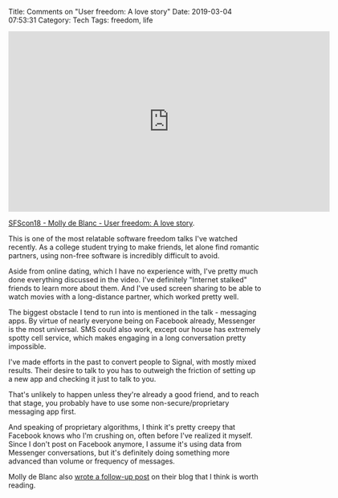 Title: Comments on "User freedom: A love story"
Date: 2019-03-04 07:53:31
Category: Tech
Tags: freedom, life

<iframe src="https://player.vimeo.com/video/305038607?title=0&byline=0&portrait=0" width="640" height="360" frameborder="0" webkitallowfullscreen mozallowfullscreen allowfullscreen></iframe>
<p><a href="https://vimeo.com/305038607">SFScon18 - Molly de Blanc - User freedom: A love story</a>.</p>

This is one of the most relatable software freedom talks I've watched recently. As a college student trying to make friends, let alone find romantic partners, using non-free software is incredibly difficult to avoid.

Aside from online dating, which I have no experience with, I've pretty much done everything discussed in the video. I've definitely "Internet stalked" friends to learn more about them. And I've used screen sharing to be able to watch movies with a long-distance partner, which worked pretty well.

The biggest obstacle I tend to run into is mentioned in the talk - messaging apps. By virtue of nearly everyone being on Facebook already, Messenger is the most universal. SMS could also work, except our house has extremely spotty cell service, which makes engaging in a long conversation pretty impossible.

I've made efforts in the past to convert people to Signal, with mostly mixed results. Their desire to talk to you has to outweigh the friction of setting up a new app and checking it just to talk to you.

That's unlikely to happen unless they're already a good friend, and to reach that stage, you probably have to use some non-secure/proprietary messaging app first.

And speaking of proprietary algorithms, I think it's pretty creepy that Facebook knows who I'm crushing on, often before I've realized it myself. Since I don't post on Facebook anymore, I assume it's using data from Messenger conversations, but it's definitely doing something more advanced than volume or frequency of messages. 

Molly de Blanc also [wrote a follow-up post](http://deblanc.net/blog/2019/02/25/dating/) on their blog that I think is worth reading. 
